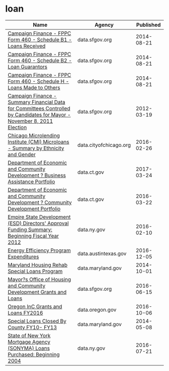 # loan

Name | Agency | Published
---- | ---- | ---------
[Campaign Finance - FPPC Form 460 - Schedule B1 - Loans Received](../datasets/4phr-3hrm.md) | data.sfgov.org | 2014-08-21
[Campaign Finance - FPPC Form 460 - Schedule B2 - Loan Guarantors](../datasets/ec3y-6ty9.md) | data.sfgov.org | 2014-08-21
[Campaign Finance - FPPC Form 460 - Schedule H - Loans Made to Others](../datasets/62ex-d3qk.md) | data.sfgov.org | 2014-08-21
[Campaign Finance - Summary Financial Data for Committees Controlled by Candidates for Mayor - November 8, 2011 Election](../datasets/csud-q746.md) | data.sfgov.org | 2012-03-19
[Chicago Microlending Institute (CMI) Microloans - Summary by Ethnicity and Gender](../datasets/4s8s-adbr.md) | data.cityofchicago.org | 2016-02-26
[Department of Economic and Community Development ? Business Assistance Portfolio](../datasets/xnw3-nytd.md) | data.ct.gov | 2017-03-24
[Department of Economic and Community Development ? Community Development Portfolio](../datasets/adkf-vin2.md) | data.ct.gov | 2016-03-22
[Empire State Development (ESD) Directors' Approval Funding Summary: Beginning Fiscal Year 2012](../datasets/ukw4-nsjd.md) | data.ny.gov | 2016-02-10
[Energy Efficiency Program Expenditures](../datasets/ep87-3zpp.md) | data.austintexas.gov | 2016-12-05
[Maryland Housing Rehab Special Loans Program](../datasets/serw-bgag.md) | data.maryland.gov | 2014-10-01
[Mayor?s Office of Housing and Community Development Grants and Loans](../datasets/ez9i-q28j.md) | data.sfgov.org | 2016-06-15
[Oregon InC Grants and Loans FY2016](../datasets/5rri-u7xe.md) | data.oregon.gov | 2016-10-06
[Special Loans Closed By County FY10- FY13](../datasets/8i2z-3urs.md) | data.maryland.gov | 2014-05-08
[State of New York Mortgage Agency (SONYMA) Loans Purchased: Beginning 2004](../datasets/22ew-dxez.md) | data.ny.gov | 2016-07-21

